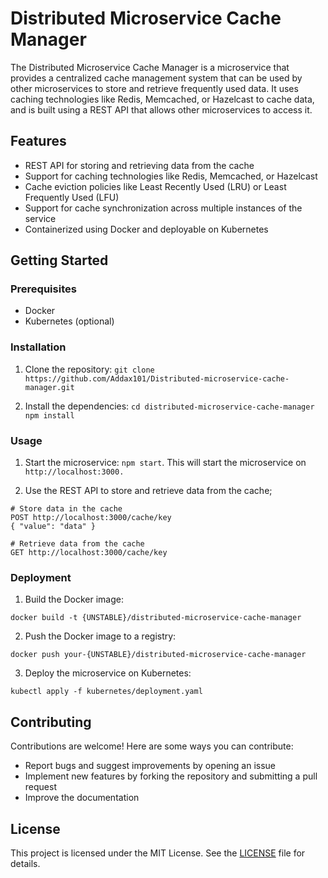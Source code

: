
# Distributed Microservice Cache Manager

The Distributed Microservice Cache Manager is a microservice that provides a centralized cache management system that can be used by other microservices to store and retrieve frequently used data. It uses caching technologies like Redis, Memcached, or Hazelcast to cache data, and is built using a REST API that allows other microservices to access it.

## Features

* REST API for storing and retrieving data from the cache
* Support for caching technologies like Redis, Memcached, or Hazelcast
* Cache eviction policies like Least Recently Used (LRU) or Least Frequently Used (LFU)
* Support for cache synchronization across multiple instances of the service
* Containerized using Docker and deployable on Kubernetes

## Getting Started
### Prerequisites
* Docker
* Kubernetes (optional)

### Installation
1. Clone the repository:
```git clone https://github.com/Addax101/Distributed-microservice-cache-manager.git```

2. Install the dependencies: 
`cd distributed-microservice-cache-manager
npm install`

### Usage
1. Start the microservice: `npm start`.
This will start the microservice on `http://localhost:3000.`

2. Use the REST API to store and retrieve data from the cache;
```
# Store data in the cache
POST http://localhost:3000/cache/key
{ "value": "data" }

# Retrieve data from the cache
GET http://localhost:3000/cache/key
```

### Deployment
1. Build the Docker image: 
```
docker build -t {UNSTABLE}/distributed-microservice-cache-manager
```

2. Push the Docker image to a registry: 
```
docker push your-{UNSTABLE}/distributed-microservice-cache-manager
```

3. Deploy the microservice on Kubernetes: 
```
kubectl apply -f kubernetes/deployment.yaml
```

## Contributing

Contributions are welcome! Here are some ways you can contribute:

* Report bugs and suggest improvements by opening an issue
* Implement new features by forking the repository and submitting a pull request
* Improve the documentation

## License

This project is licensed under the MIT License. See the [LICENSE](https://github.com/Addax101/Distributed-microservice-cache-manager/blob/main/LICENSE) file for details.



